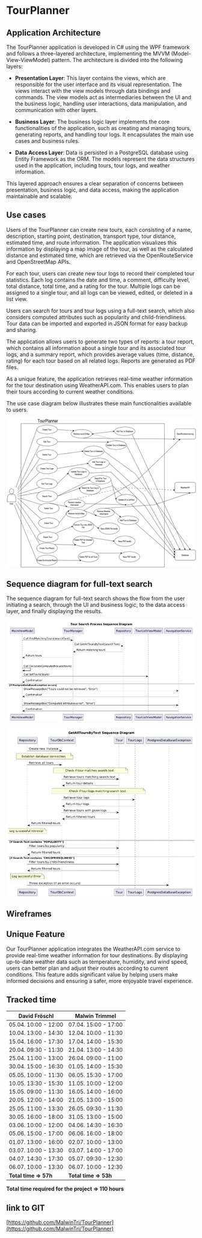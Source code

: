 # TourPlanner

## Application Architecture
The TourPlanner application is developed in C# using the WPF framework and follows a three-layered architecture, implementing the MVVM (Model-View-ViewModel) pattern. The architecture is divided into the following layers:

- **Presentation Layer**:
This layer contains the views, which are responsible for the user interface and its visual representation. The views interact with the view models through data bindings and commands. The view models act as intermediaries between the UI and the business logic, handling user interactions, data manipulation, and communication with other layers.

- **Business Layer**:
The business logic layer implements the core functionalities of the application, such as creating and managing tours, generating reports, and handling tour logs. It encapsulates the main use cases and business rules.

- **Data Access Layer**:
Data is persisted in a PostgreSQL database using Entity Framework as the ORM. The models represent the data structures used in the application, including tours, tour logs, and weather information.

This layered approach ensures a clear separation of concerns between presentation, business logic, and data access, making the application maintainable and scalable.


## Use cases

Users of the TourPlanner can create new tours, each consisting of a name, description, starting point, destination, transport type, tour distance, estimated time, and route information. The application visualizes this information by displaying a map image of the tour, as well as the calculated distance and estimated time, which are retrieved via the OpenRouteService and OpenStreetMap APIs.

For each tour, users can create new tour logs to record their completed tour statistics. Each log contains the date and time, a comment, difficulty level, total distance, total time, and a rating for the tour. Multiple logs can be assigned to a single tour, and all logs can be viewed, edited, or deleted in a list view.

Users can search for tours and tour logs using a full-text search, which also considers computed attributes such as popularity and child-friendliness. Tour data can be imported and exported in JSON format for easy backup and sharing.

The application allows users to generate two types of reports: a tour report, which contains all information about a single tour and its associated tour logs, and a summary report, which provides average values (time, distance, rating) for each tour based on all related logs. Reports are generated as PDF files.

As a unique feature, the application retrieves real-time weather information for the tour destination using WeatherAPI.com. This enables users to plan their tours according to current weather conditions.

The use case diagram below illustrates these main functionalities available to users.

![UseCase](docs/UseCase_Diagram.png)

## Sequence diagram for full-text search

The sequence diagram for full-text search shows the flow from the user initiating a search, through the UI and business logic, to the data access layer, and finally displaying the results.

![Sequence_diagram_1](docs/sequence_diagram1.png)

![Sequence_diagram_2](docs/sequence_diagram2.png)

## Wireframes



## Unique Feature
Our TourPlanner application integrates the WeatherAPI.com service to provide real-time weather information for tour destinations. By displaying up-to-date weather data such as temperature, humidity, and wind speed, users can better plan and adjust their routes according to current conditions. This feature adds significant value by helping users make informed decisions and ensuring a safer, more enjoyable travel experience.
## Tracked time
| **David Fröschl**            | **Malwin Trimmel**         |
|-----------------------------|----------------------------|
| 05.04. 10:00 - 12:00         | 07.04. 15:00 - 17:00       |
| 10.04. 13:00 - 14:30         | 12.04. 10:00 - 11:30       |
| 15.04. 16:00 - 17:30         | 17.04. 14:00 - 15:30       |
| 20.04. 09:30 - 11:30         | 21.04. 13:00 - 14:30       |
| 25.04. 11:00 - 13:00         | 26.04. 09:00 - 11:00       |
| 30.04. 15:00 - 16:30         | 01.05. 14:00 - 15:30       |
| 05.05. 10:00 - 11:30         | 06.05. 15:30 - 17:00       |
| 10.05. 13:30 - 15:30         | 11.05. 10:00 - 12:00       |
| 15.05. 09:00 - 11:30         | 16.05. 14:00 - 16:00       |
| 20.05. 12:00 - 14:00         | 21.05. 13:00 - 15:00       |
| 25.05. 11:00 - 13:30         | 26.05. 09:30 - 11:30       |
| 30.05. 16:00 - 18:00         | 31.05. 13:00 - 15:00       |
| 03.06. 10:00 - 12:00         | 04.06. 14:30 - 16:30       |
| 05.06. 15:00 - 17:00         | 06.06. 16:00 - 18:00       |
| 01.07. 13:00 - 16:00         | 02.07. 10:00 - 13:00       |
| 03.07. 10:00 - 13:30         | 03.07. 14:00 - 17:00       |
| 04.07. 14:30 - 17:30         | 05.07. 09:30 - 12:30       |
| 06.07. 10:00 - 13:30         | 06.07. 10:00 - 12:30       |
| **Total time ⇒ 57h**         | **Total time ⇒ 53h**       |

**Total time required for the project ⇒ 110 hours**

## link to GIT

[https://github.com/MalwinTri/TourPlanner](https://github.com/MalwinTri/TourPlanner)

